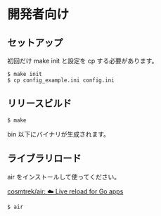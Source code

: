 # 開発者向け

## セットアップ

初回だけ make init と設定を cp する必要があります。

```console
$ make init
$ cp config_example.ini config.ini
```

## リリースビルド

```console
$ make
```

bin 以下にバイナリが生成されます。

## ライブラリロード

air をインストールして使ってください。

[cosmtrek/air: ☁️ Live reload for Go apps](https://github.com/cosmtrek/air)

```console
$ air
```

